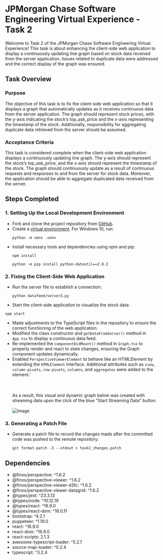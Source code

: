 # JPMorgan Chase Software Engineering Virtual Experience - Task 2

Welcome to Task 2 of the JPMorgan Chase Software Engineering Virtual Experience! This task is about enhancing the client-side web application to display a continuously updating line graph based on stock data received from the server application. Issues related to duplicate data were addressed and the correct display of the graph was ensured. 

## Task Overview
### Purpose
The objective of this task is to fix the client-side web application so that it displays a graph that automatically updates as it receives continuous data from the server application. The graph should represent stock prices, with the y-axis indicating the stock’s top_ask_price and the x-axis representing the timestamp of the stock. Additionally, responsibility for aggregating duplicate data retrieved from the server should be assumed.

### Acceptance Criteria
This task is considered complete when the client-side web application displays a continuously updating line graph. The y-axis should represent the stock’s top_ask_price, and the x-axis should represent the timestamp of the stock. The graph should continuously update as a result of continuous requests and responses to and from the server for stock data. Moreover, the application should be able to aggregate duplicated data received from the server.

## Steps Completed
### 1. Setting Up the Local Development Environment
- Fork and clone the project repository from [GitHub](https://github.com/theforage/forage-jpmc-swe-task-2).
- Create a [virtual environment](https://www.youtube.com/watch?v=GZbeL5AcTgw). For Windows 10, run:
  ```
  python -m venv .venv
  ```
- Install necessary tools and dependencies using npm and pip:
  ```
  npm install
  ```
  ```
  python -m pip install python-dateutil==2.8.2
  ```
### 2. Fixing the Client-Side Web Application
- Run the server file to establish a connection:
  ```
  python datafeed/server3.py
  ```
-  Start the client-side application to visualize the stock data:
  ```
  npm start
  ```
-  Made adjustments to the TypeScript files in the repository to ensure the correct functioning of the web application.
-  Modified the class constructor and `getDataFromServer()` method in `App.tsx` to display a continuous data feed.
-  Re-implemented the `componentDidMount()` method in `Graph.tsx` to properly render and react to state changes, ensuring the Graph component updates dynamically.
-  Enabled `PerspectiveViewerElement` to behave like an HTMLElement by extending the `HTMLElement` interface. Additional attributes such as `view`, `column-pivots`, `row-pivots`, `columns`, and `aggregates` were added to the element.'
    <br/><br/><br/><br/>
    As a result, this visual and dynamic graph below was created with streaming data upon the click of the blue "Start Streaming Data" button. <br/><br/>
    ![image](https://github.com/DJRoche509/forage-jpmc-swe-task-2/assets/100164051/3b4374f6-5c20-4600-9424-02b98e7cedf1)

  
### 3. Generating a Patch File
- Generate a patch file to record the changes made after the committed code was pushed to the remote repository:
  ```
  git format-patch -3 --stdout > task2_changes.patch
  ```

## Dependencies
- @finos/perspective: ^1.6.2
- @finos/perspective-viewer: ^1.6.2
- @finos/perspective-viewer-d3fc: ^1.6.2
- @finos/perspective-viewer-datagrid: ^1.6.2
- @types/jest: ^23.3.13
- @types/node: ^10.12.19
- @types/react: ^16.9.0
- @types/react-dom: ^16.0.11
- bootstrap: ^4.2.1
- puppeteer: ^1.19.0
- react: ^16.9.0
- react-dom: ^16.9.0
- react-scripts: 2.1.3
- awesome-typescript-loader: ^5.2.1
- source-map-loader: ^0.2.4
- typescript: ^3.2.4
  
